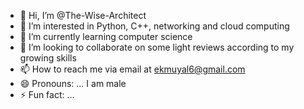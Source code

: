- 👋 Hi, I’m @The-Wise-Architect
- 👀 I’m interested in Python, C++, networking and cloud computing 
- 🌱 I’m currently learning computer science 
- 💞️ I’m looking to collaborate on some light reviews according to my growing skills 
- 📫 How to reach me via email at ekmuyal6@gmail.com
- 😄 Pronouns: ... I am male 
- ⚡ Fun fact: ...

<!---
The-Wise-Architect/The-Wise-Architect is a ✨ special ✨ repository because its `README.md` (this file) appears on your GitHub profile.
You can click the Preview link to take a look at your changes.
--->
